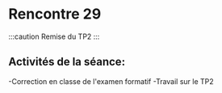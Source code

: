 # Rencontre 29

:::caution
 Remise du TP2
:::

## Activités de la séance: 
-Correction en classe de l'examen formatif
-Travail sur le TP2